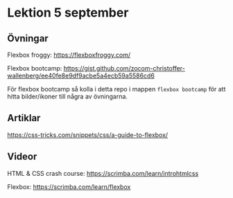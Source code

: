 # Lektion 5 september

## Övningar

Flexbox froggy: https://flexboxfroggy.com/

Flexbox bootcamp: https://gist.github.com/zocom-christoffer-wallenberg/ee40fe8e9df9acbe5a4ecb59a5586cd6

För flexbox bootcamp så kolla i detta repo i mappen `flexbox bootcamp` för att hitta bilder/ikoner till några av övningarna.

## Artiklar

https://css-tricks.com/snippets/css/a-guide-to-flexbox/

## Videor

HTML & CSS crash course: https://scrimba.com/learn/introhtmlcss

Flexbox: https://scrimba.com/learn/flexbox